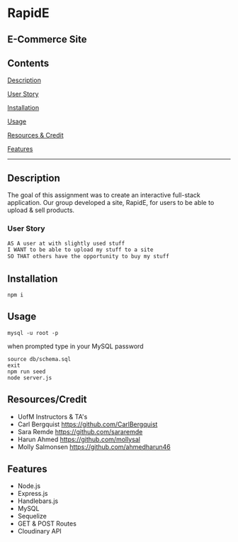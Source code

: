 # RapidE
E-Commerce Site
---

## Contents
[Description](#description)

[User Story](#user-story)

[Installation](#installation)

[Usage](#usage)

[Resources & Credit](#resourcescredit)

[Features](#features)

---

## Description 
The goal of this assignment was to create an interactive full-stack application. Our group developed a site, RapidE, for users to be able to upload & sell products. 

### User Story
```md
AS A user at with slightly used stuff
I WANT to be able to upload my stuff to a site
SO THAT others have the opportunity to buy my stuff
```

## Installation
```
npm i
```

## Usage
```
mysql -u root -p 
```
when prompted type in your MySQL password
```
source db/schema.sql
exit
npm run seed
node server.js
```

## Resources/Credit
* UofM Instructors & TA's
* Carl Bergquist https://github.com/CarlBergquist 
* Sara Remde https://github.com/sararemde 
* Harun Ahmed https://github.com/mollysal 
* Molly Salmonsen https://github.com/ahmedharun46

## Features
* Node.js
* Express.js
* Handlebars.js
* MySQL
* Sequelize 
* GET & POST Routes
* Cloudinary API

